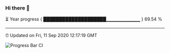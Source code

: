 ### Hi there 👋

⏳ Year progress { ████████████████████▁▁▁▁▁▁▁▁▁▁ } 69.54 %

---

⏰ Updated on Fri, 11 Sep 2020 12:17:19 GMT

![Progress Bar CI](https://github.com/liununu/liununu/workflows/Progress%20Bar%20CI/badge.svg)
